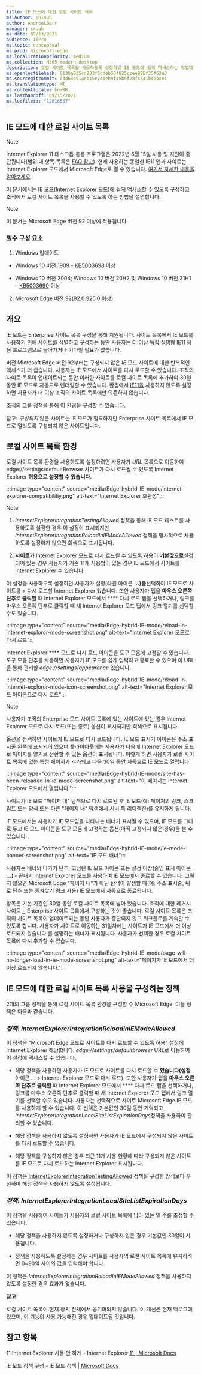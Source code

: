 ```yaml
---
title: IE 모드에 대한 로컬 사이트 목록
ms.author: shisub
author: AndreaLBarr
manager: srugh
ms.date: 09/13/2021
audience: ITPro
ms.topic: conceptual
ms.prod: microsoft-edge
ms.localizationpriority: medium
ms.collection: M365-modern-desktop
description: 로컬 사이트 목록을 사용하도록 설정하고 IE 모드에 쉽게 액세스하는 방법에 대해 자세히 알아보기
ms.openlocfilehash: 8130a835cd803f5cdeb50f825ccee895f35f62e3
ms.sourcegitcommit: c3d63d913eb15e7dbeb9f45b5f28fc841b46bce1
ms.translationtype: MT
ms.contentlocale: ko-KR
ms.lasthandoff: 09/15/2021
ms.locfileid: "12016567"
---
```

## <a name="local-site-list-for-ie-mode"></a>IE 모드에 대한 로컬 사이트 목록

>[!Note]
> Internet Explorer 11 데스크톱 응용 프로그램은 2022년 6월 15일 사용 및 지원이 중단됩니다(범위 내 항목 목록은 [FAQ 참고](https://techcommunity.microsoft.com/t5/windows-it-pro-blog/internet-explorer-11-desktop-app-retirement-faq/ba-p/2366549)). 현재 사용하는 동일한 IE11 앱과 사이트는 Internet Explorer 모드에서 Microsoft Edge로 열 수 있습니다. [여기서 자세한 내용을 알아보세요](https://blogs.windows.com/windowsexperience/2021/05/19/the-future-of-internet-explorer-on-windows-10-is-in-microsoft-edge/).

이 문서에서는 IE 모드(Internet Explorer 모드)에 쉽게 액세스할 수 있도록 구성하고 조직에서 로컬 사이트 목록을 사용할 수 있도록 하는 방법을 설명합니다.

> [!NOTE]
> 이 문서는 Microsoft Edge 버전 92 이상에 적용됩니다.

### <a name="prerequisites"></a>필수 구성 요소

1. Windows 업데이트

- Windows 10 버전 1909 - [KB5003698](https://support.microsoft.com/topic/june-15-2021-kb5003698-os-build-18363-1645-preview-1ecf117e-1f89-40f9-a0a5-ed5766737620) 이상  

- Windows 10 버전 2004; Windows 10 버전 20H2 및 Windows 10 버전 21H1 – [KB5003690](https://support.microsoft.com/topic/june-21-2021-kb5003690-os-builds-19041-1081-19042-1081-and-19043-1081-preview-11a7581f-2a01-47d5-ba12-431709ee2248) 이상

2. Microsoft Edge 버전 92(92.0.925.0 이상)

## <a name="overview"></a>개요

IE 모드는 Enterprise 사이트 목록 구성을 통해 지원됩니다. 사이트 목록에서 IE 모드를 사용하기 위해 사이트를 식별하고 구성하는 동안 사용자는 더 이상 독립 실행형 IE11 응용 프로그램으로 돌아가거나 기다릴 필요가 없습니다.

버전 Microsoft Edge 버전 92부터는 구성되지 않은 *IE* 모드 사이트에 대한 반복적인 액세스가 더 쉽습니다. 사용자는 IE 모드에서 사이트를 다시 로드할 수 있습니다. 조직의 사이트 목록이 업데이트되는 동안 이러한 사이트를 로컬 사이트 목록에 추가하여 30일 동안 IE 모드로 자동으로 렌더링할 수 있습니다. 환경에서 [IE11을](/deployedge/edge-ie-disable-ie11) 사용하지 않도록 설정하면 사용자가 더 이상 조직의 사이트 목록에만 의존하지 않습니다.

조직의 그룹 정책을 통해 이 환경을 구성할 수 있습니다.

참고: *구성되지* 않은 사이트는 IE 모드가 필요하지만 Enterprise 사이트 목록에서 IE 모드로 열리도록 구성되지 않은 사이트입니다.

## <a name="local-site-list-experience"></a>로컬 사이트 목록 환경

로컬 사이트 목록 환경을 사용하도록 설정하려면 사용자가 *URL* 목록으로 이동하여 edge://settings/defaultBrowser 사이트가 다시 로드될 수 있도록 Internet Explorer **허용으로** **설정할 수 있습니다.**

:::image type="content" source="media/Edge-hybrid-IE-mode/internet-explorer-compatibilitiy.png" alt-text="Internet Explorer 호환성":::

>[!Note]  
>
>1. *InternetExplorerIntegrationTestingAllowed* 정책을 통해 IE 모드 테스트를 사용하도록 설정한 경우 이 설정이 표시되지만 *InternetExplorerIntegrationReloadInIEModeAllowed* 정책을 명시적으로 사용하도록 설정하지 않으면 회색으로 표시됩니다.
>
>2. **사이트가** Internet Explorer 모드로 다시 로드될 수 있도록 허용이 **기본값으로**설정되어 있는 경우 사용자가 기존 11개 사용법이 있는 경우 IE 모드에서 사이트를 Internet Explorer 수 있습니다.  

이 설정을 사용하도록 설정하면 사용자가 설정(타원 아이콘 **...)를**선택하여 IE 모드로 사이트를 > 다시 로드할 Internet Explorer 있습니다. 또한 사용자가 탭을 **마우스 오른쪽 단추로 클릭할** 때 Internet Explorer 모드에서 **** 다시 로드 탭을 선택하거나, 링크를 마우스 오른쪽 단추로 클릭할 때 새 Internet Explorer 모드 탭에서 링크 열기를 선택할 수도 있습니다.

:::image type="content" source="media/Edge-hybrid-IE-mode/reload-in-internet-exploror-mode-screenshot.png" alt-text="Internet Explorer 모드로 다시 로드":::

Internet Explorer **** 모드로 다시 로드 아이콘을 도구 모음에 고정할 수 있습니다. 도구 모음 단추를 사용하면 사용자가 IE 모드를 쉽게 입력하고 종료할 수 있으며 이 URL을 통해 관리할 *edge://settings/appearance* 있습니다.

:::image type="content" source="media/Edge-hybrid-IE-mode/reload-in-internet-exploror-mode-icon-screenshot.png" alt-text="Internet Explorer 모드 아이콘으로 다시 로드":::

>[!Note]
>사용자가 조직의 Enterprise 모드 사이트 목록에 있는 사이트에 있는 경우 Internet Explorer 모드로 다시 로드(또는 종료) 옵션이 표시되지만 회색으로 표시됩니다.

옵션을 선택하면 사이트가 IE 모드로 다시 로드됩니다. IE 모드 표시기 아이콘은 주소 표시줄 왼쪽에 표시되어 있으며 플라이아웃에는 사용자가 다음에 Internet Explorer 모드로 페이지를 열기로 전환할 수 있는 옵션이 표시됩니다. 이렇게 하면 사용자가 로컬 사이트 목록에 있는 특정 페이지가 추가되고 다음 30일 동안 자동으로 IE 모드로 열립니다.

:::image type="content" source="media/Edge-hybrid-IE-mode/site-has-been-reloaded-in-ie-mode-screenshot.png" alt-text="이 페이지는 Internet Explorer 모드에서 열립니다.":::

사이트가 IE 모드 "페이지 내" 탐색으로 다시 로드된 후 IE 모드(예: 페이지의 링크, 스크립트 또는 양식 또는 다른 "페이지 내" 탐색에서 서버 쪽 리디렉션)를 유지하게 됩니다.  

IE 모드에서는 사용자가 IE 모드임을 나타내는 배너가 표시될 수 있으며, IE 모드를 그대로 두고 IE 모드 아이콘을 도구 모음에 고정하는 옵션(아직 고정되지 않은 경우)을 볼 수 있습니다.

:::image type="content" source="media/Edge-hybrid-IE-mode/ie-mode-banner-screenshot.png" alt-text="IE 모드 배너":::

사용자는 배너의 나가기 단추, 고정된 IE 모드 아이콘 또는 설정 이상(줄임 표시 아이콘 **...)**> 끝내기 Internet Explorer 모드를 사용하여 IE 모드에서 종료할 수 있습니다. 그렇지 않으면 Microsoft Edge "페이지 내"가 아닌 탐색이 발생할 때(예: 주소 표시줄, 뒤로 단추 또는 즐겨찾기 링크 사용) IE 모드에서 자동으로 종료됩니다.

항목은 기본 기간인 30일 동안 로컬 사이트 목록에 남아 있습니다. 조직에 대한 레거시 사이트는 Enterprise 사이트 목록에서 구성하는 것이 좋습니다. 로컬 사이트 목록은 조직의 사이트 목록이 업데이트되는 동안 사용자가 중단되지 않고 워크플로를 계속할 수 있도록 합니다. 사용자가 사이트로 이동하는 31일차에는 사이트가 IE 모드에서 더 이상 로드되지 않습니다.를 설명하는 배너가 표시됩니다. 사용자가 선택한 경우 로컬 사이트 목록에 다시 추가할 수 있습니다.

:::image type="content" source="media/Edge-hybrid-IE-mode/page-will-no-longer-load-in-ie-mode-screenshot.png" alt-text="페이지가 IE 모드에서 더 이상 로드되지 않습니다.":::

## <a name="policies-to-configure-the-use-of-local-site-lists-for-ie-mode"></a>IE 모드에 대한 로컬 사이트 목록 사용을 구성하는 정책

2개의 그룹 정책을 통해 로컬 사이트 목록 환경을 구성할 수 Microsoft Edge. 이들 정책은 다음과 같습니다.

### *<a name="policy-internetexplorerintegrationreloadiniemodeallowed"></a>정책: InternetExplorerIntegrationReloadInIEModeAllowed*

이 정책은 "Microsoft Edge 모드로 사이트를 다시 로드할 수 있도록 허용" 설정에 Internet Explorer 해당합니다. *edge://settings/defaultbrowser* URL로 이동하여 이 설정에 액세스할 수 있습니다.

- 해당 정책을 사용하면 사용자가 IE 모드로 사이트를 다시 로드할 수 **있습니다(설정**아이콘 ... > Internet Explorer 모드로 다시 로드). 또한 사용자가 탭을 **마우스 오른쪽 단추로 클릭할** 때 Internet Explorer 모드에서 **** 다시 로드 탭을 선택하거나, 링크를 마우스 오른쪽 단추로 클릭할 때 새 Internet Explorer 모드 탭에서 링크 열기를 선택할 수도 있습니다.
사용자는 선택적으로 사이트 Microsoft Edge IE 모드를 사용하게 할 수 있습니다. 이 선택은 기본값인 30일 동안 기억되고 *InternetExplorerIntegrationLocalSiteListExpirationDays*정책을 사용하여 관리할 수 있습니다.

- 해당 정책을 사용하지 않도록 설정하면 사용자가 IE 모드에서 구성되지 않은 사이트를 다시 로드할 수 없습니다.

- 해당 정책을 구성하지 않은 경우 최근 11개 사용 현황에 따라 구성되지 않은 사이트를 IE 모드로 다시 로드하는 Internet Explorer 표시됩니다.

이 정책은 [InternetExplorerIntegrationTestingAllowed](/deployedge/microsoft-edge-policies#internetexplorerintegrationtestingallowed) 정책을 구성한 방식보다 우선하며 해당 정책은 사용하지 않도록 설정됩니다.

### *<a name="policy-internetexplorerintegrationlocalsitelistexpirationdays"></a>정책: InternetExplorerIntegrationLocalSiteListExpirationDays*

이 정책을 사용하여 사이트가 사용자의 로컬 사이트 목록에 남아 있는 일 수를 조정할 수 있습니다.  

- 해당 정책을 사용하지 않도록 설정하거나 구성하지 않은 경우 기본값인 30일이 사용됩니다.

- 정책을 사용하도록 설정하는 경우 사이트를 사용자의 로컬 사이트 목록에 유지하려면 0~90일 사이의 값을 입력해야 합니다.

이 정책은 *InternetExplorerIntegrationReloadInIEModeAllowed* 정책을 사용하지 않도록 설정한 경우 효과가 없습니다.

**참고:**

로컬 사이트 목록이 현재 장치 전체에서 동기화되지 않습니다. 이 개선은 현재 백로그에 있으며, 이 기능의 사용 가능해진 경우 업데이트될 것입니다.

## <a name="see-also"></a>참고 항목

11 Internet Explorer 사용 안 하게 - Internet Explorer [11 | Microsoft Docs](/deployedge/edge-ie-disable-ie11)

IE 모드 정책 구성 - IE 모드 정책 [| Microsoft Docs](/deployedge/edge-ie-mode-policies)

